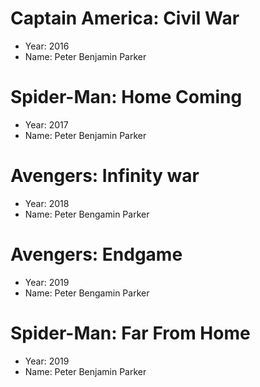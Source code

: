 # Captain America: Civil War

- Year: 2016
- Name: Peter Benjamin Parker

# Spider-Man: Home Coming

- Year: 2017
- Name: Peter Benjamin Parker

# Avengers: Infinity war

- Year: 2018
- Name: Peter Bengamin Parker


# Avengers: Endgame

- Year: 2019
- Name: Peter Bengamin Parker

# Spider-Man: Far From Home

- Year: 2019
- Name: Peter Benjamin Parker
